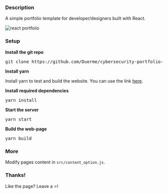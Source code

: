 ### Description

A simple portfolio template for developer/designers built with React. 

![react portfoiio](src/assets/images/page.gif)

### Setup

**Install the git repo**

<pre>git clone https://github.com/Duerme/cybersecurity-portfolio-webpage.git</pre>

**Install yarn**

Install yarn to test and build the website. You can use the link [here](https://classic.yarnpkg.com/lang/en/docs/install/#windows-stable).
 
**Install required dependencies**

<pre>yarn install</pre>

**Start the server**

<pre>yarn start</pre>

**Build the web-page**

<pre>yarn build</pre>

### More

Modify pages content in  `src/content_option.js`.

### Thanks!

Like the page? Leave a ⭐! 
